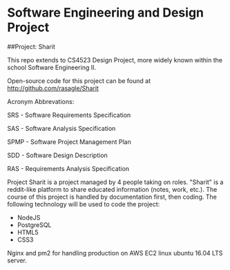 # Software Engineering and Design Project
##Project: Sharit

This repo extends to CS4523 Design Project, more widely known within the school Software Engineering II.

Open-source code for this project can be found at http://github.com/rasagle/Sharit

Acronym Abbrevations:

SRS - Software Requirements Specification

SAS - Software Analysis Specification

SPMP - Software Project Management Plan

SDD - Software Design Description

RAS - Requirements Analysis Specification

Project Sharit is a project managed by 4 people taking on roles. 
"Sharit" is a reddit-like platform to share educated information (notes, work, etc.).
The course of this project is handled by documentation first, then coding.
The following technology will be used to code the project: 

* NodeJS
* PostgreSQL
* HTML5
* CSS3

Nginx and pm2 for handling production on AWS EC2 linux ubuntu 16.04 LTS server.
